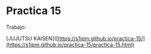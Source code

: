 # Practica 15

Trabajo:

[JUJUTSU KAISEN]([https://s1ipm.github.io/practica-15/](https://s1ipm.github.io/practica-15/practica-15.html)
